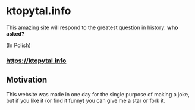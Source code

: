 # ktopytal.info
This amazing site will respond to the greatest question in history: **who asked?**

(In Polish)

### https://ktopytal.info

## Motivation
This website was made in one day for the single purpose of making a joke, but if you like it (or find it funny) you can give me a star or fork it.
